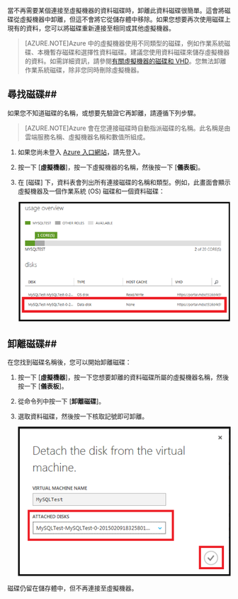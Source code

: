 
當不再需要某個連接至虛擬機器的資料磁碟時，卸離此資料磁碟很簡單。這會將磁碟從虛擬機器中卸離，但這不會將它從儲存體中移除。如果您想要再次使用磁碟上現有的資料，您可以將磁碟重新連接至相同或其他虛擬機器。

> [AZURE.NOTE]Azure 中的虛擬機器使用不同類型的磁碟，例如作業系統磁碟、本機暫存磁碟和選擇性資料磁碟。建議您使用資料磁碟來儲存虛擬機器的資料。如需詳細資訊，請參閱[有關虛擬機器的磁碟和 VHD](../../virtual-machines-disks-vhds.md)。您無法卸離作業系統磁碟，除非您同時刪除虛擬機器。

## 尋找磁碟##

如果您不知道磁碟的名稱，或想要先驗證它再卸離，請遵循下列步驟。

> [AZURE.NOTE]Azure 會在您連接磁碟時自動指派磁碟的名稱。此名稱是由雲端服務名稱、虛擬機器名稱和數值所組成。

1. 如果您尚未登入 [Azure 入口網站](http://manage.windowsazure.com)，請先登入。

2. 按一下 [**虛擬機器**]，按一下虛擬機器的名稱，然後按一下 [**儀表板**]。

3. 在 [磁碟] 下，資料表會列出所有連接磁碟的名稱和類型。例如，此畫面會顯示虛擬機器及一個作業系統 (OS) 磁碟和一個資料磁碟：

	![尋找資料磁碟](./media/howto-detach-disk-windows-linux/FindDataDisks.png)


## 卸離磁碟##

在您找到磁碟名稱後，您可以開始卸離磁碟：

1. 按一下 [**虛擬機器**]，按一下您想要卸離的資料磁碟所屬的虛擬機器名稱，然後按一下 [**儀表板**]。
2. 從命令列中按一下 [**卸離磁碟**]。

3. 選取資料磁碟，然後按一下核取記號即可卸離。

	![卸離磁碟詳細資料](./media/howto-detach-disk-windows-linux/DetachDiskDetails.png)

磁碟仍留在儲存體中，但不再連接至虛擬機器。

<!---HONumber=August15_HO6-->